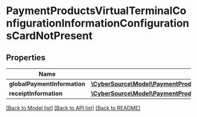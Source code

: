 # PaymentProductsVirtualTerminalConfigurationInformationConfigurationsCardNotPresent

## Properties
Name | Type | Description | Notes
------------ | ------------- | ------------- | -------------
**globalPaymentInformation** | [**\CyberSource\Model\PaymentProductsVirtualTerminalConfigurationInformationConfigurationsCardNotPresentGlobalPaymentInformation**](PaymentProductsVirtualTerminalConfigurationInformationConfigurationsCardNotPresentGlobalPaymentInformation.md) |  | [optional] 
**receiptInformation** | [**\CyberSource\Model\PaymentProductsVirtualTerminalConfigurationInformationConfigurationsCardNotPresentReceiptInformation**](PaymentProductsVirtualTerminalConfigurationInformationConfigurationsCardNotPresentReceiptInformation.md) |  | [optional] 

[[Back to Model list]](../README.md#documentation-for-models) [[Back to API list]](../README.md#documentation-for-api-endpoints) [[Back to README]](../README.md)


